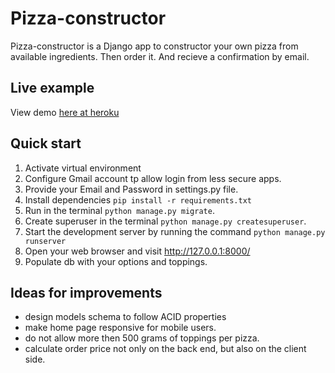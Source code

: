 # Pizza-constructor

Pizza-constructor is a Django app to constructor your own pizza from available ingredients. Then order it. And recieve a confirmation by email.

## Live example

View demo [here at heroku](https://pizza-constructor.herokuapp.com/)

## Quick start

1. Activate virtual environment
2. Configure Gmail account tp allow login from less secure apps.
3. Provide your Email and Password in settings.py file.
4. Install dependencies `pip install -r requirements.txt`
5. Run in the terminal `python manage.py migrate`.
6. Create superuser in the terminal `python manage.py createsuperuser`.
7. Start the development server by running the command `python manage.py runserver`
8. Open your web browser and visit http://127.0.0.1:8000/
9. Populate db with your options and toppings.

## Ideas for improvements

- design models schema to follow ACID properties
- make home page responsive for mobile users.
- do not allow more then 500 grams of toppings per pizza.
- calculate order price not only on the back end, but also on the client side.
